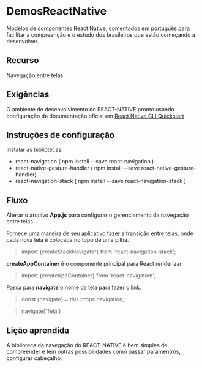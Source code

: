 # DemosReactNative
Modelos de componentes React Native, comentados em português para facilitar a compreenção e o estudo dos brasileiros que estão começando a desenvolver.

## Recurso

Navegação entre telas

## Exigências

O ambiente de desenvolvimento do REACT-NATIVE pronto usando configuração da documentação oficial em [React Native CLI Quickstart](https://facebook.github.io/react-native/docs/0.60/getting-started)

## Instruções de configuração

Instalar as bibliotecas:
- react-navigation ( npm install --save react-navigation )
- react-native-gesture-handler ( npm install --save react-native-gesture-handler)
- react-navigation-stack ( npm install --save react-navigation-stack )

## Fluxo
Alterar o arquivo __App.js__ para configurar o gerenciamento da navegação entre telas.

 Fornece uma maneira de seu aplicativo fazer a transição entre telas, onde cada nova tela é colocada no topo de uma pilha. 
 > import {createStackNavigator} from 'react-navigation-stack';

__createAppContainer__ é o componente principal para React renderizar
> import {createAppContainer} from 'react-navigation';

Passa para __navigate__ o nome da tela para fazer o link.
> const {navigate} = this.props.navigation;

> navigate('Tela')

## Lição aprendida
A biblioteca da navegação do REACT-NATIVE é bem simples de compreender e tem outras possibilidades como passar paramentros, configurar cabeçalho.



